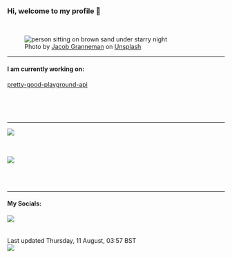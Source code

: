 <h3>Hi, welcome to my profile 👋</h3>

<br />
<figure>
  <img
    src="https://images.unsplash.com/photo-1597449021891-886e2d76ac5c?crop=entropy&cs=tinysrgb&fit=max&fm=jpg&ixid=MnwyNzQ3MDB8MHwxfHJhbmRvbXx8fHx8fHx8fDE2NjAxODA3MDc&ixlib=rb-1.2.1&q=80&w=1080&auto=format"
    alt="person sitting on brown sand under starry night" 
  />
  <figcaption>Photo by <a
    href="https://unsplash.com/@madhatter_granneman?utm_source=Profile%20readme&utm_medium=referral">Jacob Granneman</a> on <a
    href="https://unsplash.com/?utm_source=Profile%20readme&utm_medium=referral">Unsplash</a></figcaption>
</figure>


<hr />
<h4>I am currently working on:</h4>
<a href="https://github.com/ShaneLucy/pretty-good-playground-api">pretty-good-playground-api</a>

<br /><br /><br />

<hr />
<img
  src="https://github-readme-stats.vercel.app/api?username=shanelucy&show_icons=true&theme=calm"
/>
<br /><br /><br />

<img 
  src="https://github-readme-stats.vercel.app/api/top-langs/?username=shanelucy&theme=calm"
/>
<br /><br /><br /><br />
<hr />
<h4>My Socials:</h4>
<a href="https://uk.linkedin.com/in/shane-lucy-4735b616a">
  <img
    src="https://img.shields.io/badge/linkedin%20-%230077B5.svg?&style=for-the-badge&logo=linkedin&logoColor=white"
  />
</a>
<br /><br /><br />
Last updated Thursday, 11 August, 03:57 BST
<br />
<img
  src="https://github.com/ShaneLucy/ShaneLucy/workflows/README%20build/badge.svg"
/>

